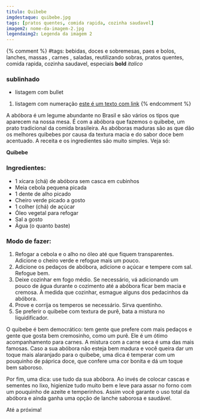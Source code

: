 ```yaml
---
titulo: Quibebe
imgdestaque: quibebe.jpg
tags: [pratos quentes, comida rapida, cozinha saudavel]
imagem2: nome-da-imagem-2.jpg
legendaimg2: Legenda da imagem 2
---
```

{% comment %}
#tags: bebidas, doces e sobremesas, paes e bolos, lanches, massas , carnes , saladas, reutilizando sobras, pratos quentes, comida rapida, cozinha saudavel, especiais
**bold**
*italico*
### sublinhado
* listagem com bullet
1. listagem com numeração
[este é um texto com link](https://www.enderecodolink.com)
{% endcomment %}

A abóbora é um legume abundante no Brasil e são vários os tipos que aparecem na nossa mesa. É com a abóbora que fazemos o quibebe, um prato tradicional da comida brasileira. As abóboras maduras são as que dão os melhores quibebes por causa da textura macia e do sabor doce bem acentuado. A receita e os ingredientes são muito simples. Veja só:

**Quibebe**

### Ingredientes: 

* 1 xícara (chá) de abóbora sem casca em cubinhos
* Meia cebola pequena picada
* 1 dente de alho picado
* Cheiro verde picado a gosto
* 1 colher (chá) de açúcar 
* Óleo vegetal para refogar 
* Sal a gosto
* Água (o quanto baste)

### Modo de fazer: 

1. Refogar a cebola e o alho no óleo até que fiquem transparentes. Adicione o cheiro verde e refogue mais um pouco. 
2. Adicione os pedaços de abóbora, adicione o açúcar e tempere com sal. Refogue bem.
3. Deixe cozinhar em fogo médio. Se necessário, vá adicionando um pouco de água durante o cozimento até a abóbora ficar bem macia e cremosa. À medida que cozinhar, esmague alguns dos pedacinhos da abóbora.
4. Prove e corrija os temperos se necessário. Sirva quentinho. 
5. Se preferir o quibebe com textura de purê, bata a mistura no liquidificador.

O quibebe é bem democrático: tem gente que prefere com mais pedaços e gente que gosta bem cremosinho, como um purê. Ele é um ótimo acompanhamento para carnes. A mistura com a carne seca é uma das mais famosas. Caso a sua abóbora não esteja bem madura e você queira dar um toque mais alaranjado para o quibebe, uma dica é temperar com um pouquinho de páprica doce, que confere uma cor bonita e dá um toque bem saboroso.

Por fim, uma dica: use tudo da sua abóbora. Ao invés de colocar cascas e sementes no lixo, higienize tudo muito bem e leve para assar no forno com um pouquinho de azeite e temperinhos. Assim você garante o uso total da abóbora e ainda ganha uma opção de lanche saborosa e saudável. 

Até a próxima!